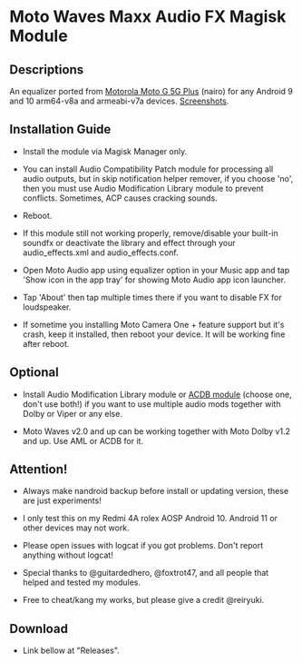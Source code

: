 # Moto Waves Maxx Audio FX Magisk Module

## Descriptions
An equalizer ported from [Motorola Moto G 5G Plus](https://git.rip/dumps/motorola/nairo) (nairo) for any Android 9 and 10 arm64-v8a and armeabi-v7a devices.
[Screenshots](https://reiryuki.blogspot.com/2020/09/motorola-waves-maxx-audio-fx-magisk.html?m=1).

## Installation Guide
- Install the module via Magisk Manager only.

- You can install Audio Compatibility Patch module for processing all audio outputs, but in skip notification helper remover, if you choose 'no', then you must use Audio Modification Library module to prevent conflicts. Sometimes, ACP causes cracking sounds.

- Reboot.

- If this module still not working properly, remove/disable your built-in soundfx or deactivate the library and effect through your audio_effects.xml and audio_effects.conf.

- Open Moto Audio app using equalizer option in your Music app and tap 'Show icon in the app tray' for showing Moto Audio app icon launcher.

- Tap 'About' then tap multiple times there if you want to disable FX for loudspeaker.

- If sometime you installing Moto Camera One + feature support but it's crash, keep it installed, then reboot your device. It will be working fine after reboot.

## Optional
- Install Audio Modification Library module or [ACDB module](https://t.me/viperatmos) (choose one, don't use both!) if you want to use multiple audio mods together with Dolby or Viper or any else.

- Moto Waves v2.0 and up can be working together with Moto Dolby v1.2 and up. Use AML or ACDB for it.

## Attention!
- Always make nandroid backup before install or updating version, these are just experiments!

- I only test this on my Redmi 4A rolex AOSP Android 10. Android 11 or other devices may not work.

- Please open issues with logcat if you got problems. Don't report anything without logcat!

- Special thanks to @guitardedhero, @foxtrot47, and all people that helped and tested my modules.

- Free to cheat/kang my works, but please give a credit @reiryuki.

## Download
- Link bellow at "Releases".
